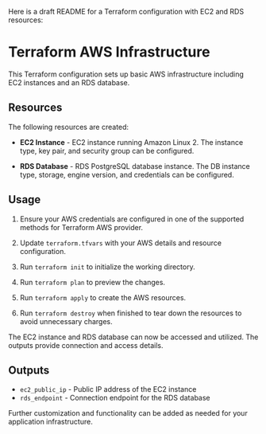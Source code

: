 Here is a draft README for a Terraform configuration with EC2 and RDS resources:

# Terraform AWS Infrastructure

This Terraform configuration sets up basic AWS infrastructure including EC2 instances and an RDS database.

## Resources

The following resources are created:

- **EC2 Instance** - EC2 instance running Amazon Linux 2. The instance type, key pair, and security group can be configured.

- **RDS Database** - RDS PostgreSQL database instance. The DB instance type, storage, engine version, and credentials can be configured.

## Usage

1. Ensure your AWS credentials are configured in one of the supported methods for Terraform AWS provider. 

2. Update `terraform.tfvars` with your AWS details and resource configuration.

3. Run `terraform init` to initialize the working directory.

4. Run `terraform plan` to preview the changes.

5. Run `terraform apply` to create the AWS resources.

6. Run `terraform destroy` when finished to tear down the resources to avoid unnecessary charges.

The EC2 instance and RDS database can now be accessed and utilized. The outputs provide connection and access details.

## Outputs

- `ec2_public_ip` - Public IP address of the EC2 instance
- `rds_endpoint` - Connection endpoint for the RDS database

Further customization and functionality can be added as needed for your application infrastructure.